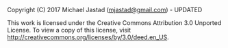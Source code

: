 Copyright (C) 2017 Michael Jastad (mjastad@gmail.com) - UPDATED

This work is licensed under the Creative Commons Attribution 3.0 Unported License. To view
a copy of this license, visit http://creativecommons.org/licenses/by/3.0/deed.en_US.

